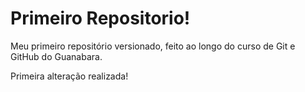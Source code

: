 # Primeiro Repositorio!

 Meu primeiro repositório versionado, feito ao longo do curso de Git e GitHub do Guanabara.

 Primeira alteração realizada!